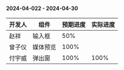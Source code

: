#### 2024-04-022 - 2024-04-30  
|开发人	|组件		|预期进度	|实际进度	|
| ---	| ---		| ---		|---		|
|赵祥	| 输入框		|50%		|			|
|曾子仪	| 媒体预览	|100%		|			|
|付宇威	| 弹出窗		|100%		|100%		|